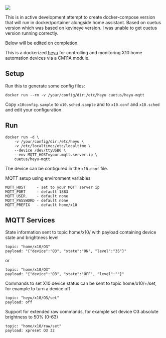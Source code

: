 [![](https://images.microbadger.com/badges/image/kevineye/heyu.svg)](https://microbadger.com/images/kevineye/heyu "Get your own image badge on microbadger.com")

This is in active development attempt to create docker-compose version that will run in docker/portainer alongside home assistant. Based on cuetus version which was based on kevineye version. I was unable to get cuetus version running correctly.

Below will be edited on completion. 

This is a dockerized [heyu](http://www.heyu.org/) for controlling and monitoring X10 home automation devices via a CM11A module.

## Setup

Run this to generate some config files:

    docker run --rm -v /your/config/dir:/etc/heyu cuetus/heyu-mqtt
    
Copy `x10config.sample` to `x10.sched.sample` and to `x10.conf` and `x10.sched` and edit your configuration.

## Run

    docker run -d \
        -v /your/config/dir:/etc/heyu \
        -v /etc/localtime:/etc/localtime \
        --device /dev/ttyUSB0 \
        --env MQTT_HOST=your.mqtt.server.ip \
        cuetus/heyu-mqtt

The device can be configured in the `x10.conf` file.

MQTT setup using environment variables

    MQTT_HOST     - set to your MQTT server ip
    MQTT_PORT     - default 1883
    MQTT_USER.    - default none
    MQTT_PASSWORD - default none
    MQTT_PREFIX   - default home/x10


## MQTT Services

State information sent to topic home/x10/<housecode><unitcode> with payload containing device state and brightness level
    
    topic: "home/x10/O3"
    payload: "{"device":"O3", "state":"ON", "level":"35"}"

or
    
    topic: "home/x10/O3"
    payload: "{"device":"O3", "state":"OFF", "level":""}"

Commands to set X10 device status can be sent to topic home/x10/+/set, for example to turn a device off
    
    topic: "heyu/x10/O3/set"
    payload: off
    
Support for extended raw commands, for example set device O3 absolute brightness to 50% (0-63)
    
    topic: "home/x10/raw/set"
    payload: xpreset O3 32

    
